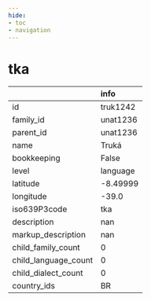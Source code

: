 ```yaml
---
hide:
- toc
- navigation
---
```

# tka
|                      | info     |
|:---------------------|:---------|
| id                   | truk1242 |
| family_id            | unat1236 |
| parent_id            | unat1236 |
| name                 | Truká    |
| bookkeeping          | False    |
| level                | language |
| latitude             | -8.49999 |
| longitude            | -39.0    |
| iso639P3code         | tka      |
| description          | nan      |
| markup_description   | nan      |
| child_family_count   | 0        |
| child_language_count | 0        |
| child_dialect_count  | 0        |
| country_ids          | BR       |